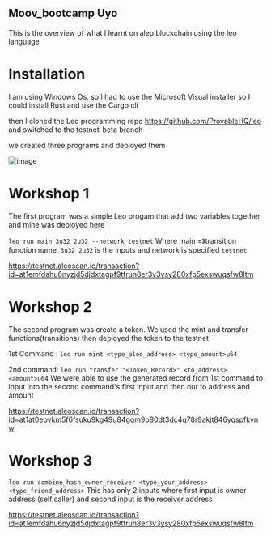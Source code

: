 ## Moov_bootcamp Uyo
This is the overview of what I learnt on aleo blockchain using the leo language

# Installation 

I am using Windows Os, so I had to use the Microsoft Visual installer so I could install Rust and use the Cargo cli

then I cloned the Leo programming repo https://github.com/ProvableHQ/leo and switched to the testnet-beta branch

we created three programs and deployed them


![image](https://github.com/user-attachments/assets/c51917fe-3a94-4047-9327-d1542255d57b)

# Workshop 1
The first program was a simple Leo progam that add two variables together and mine was deployed here

`leo run main 3u32 2u32 --network testnet`
Where main =》transition function name, `3u32 2u32` is the inputs and network is specified `testnet`

https://testnet.aleoscan.io/transaction?id=at1emfdahu6nyzjd5djdxtagpf9tfrun8er3v3ysy280xfp5exswuqsfw8ltm


# Workshop 2
The second program was create a token. We used the mint and transfer functions(transitions) then deployed the token to the testnet


1st Command : `leo run mint <type_aleo_address> <type_amount>u64`


2nd command: `leo run transfer "<Token_Record>" <to_address> <amount>u64`
We were  able to use the generated record from 1st command to input into the second command's first input  and then our to address and amount 

 https://testnet.aleoscan.io/transaction?id=at1at0epvkm5f6fsuku9kg49u84gqm9p80dt3dc4q78r9akjt846yqspfkvnw

 # Workshop 3 

`leo run combine_hash_owner_receiver <type_your_address> <type_friend_address>`
This has only 2 inputs where first input is owner address (self.caller) and second input is the  receiver address

https://testnet.aleoscan.io/transaction?id=at1emfdahu6nyzjd5djdxtagpf9tfrun8er3v3ysy280xfp5exswuqsfw8ltm